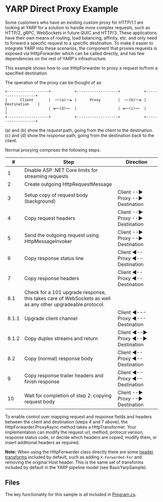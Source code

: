 # YARP Direct Proxy Example

Some customers who have an existing custom proxy for HTTP/1.1 are looking at YARP for a solution to handle more complex requests, such as HTTP/2, gRPC, WebSockets in future QUIC and HTTP/3. These applications have their own means of routing, load balancing, affinity, etc. and only need to forward a specific request to a specific destination. To make it easier to integrate YARP into these scenarios, the component that proxies requests is exposed via IHttpForwarder which can be called directly, and has few dependencies on the rest of YARP's infrastructure. 

This example shows how to use IHttpForwarder to proxy a request to/from a specified destination.


The operation of the proxy can be thought of as:

```
+-------------------+           +-------------------+           +-------------------+
|      Client       |  ──(a)──► |      Proxy        |  ──(b)──► |    Destination    |
|                   | ◄──(d)──  |                   | ◄──(c)──  |                   |
+-------------------+           +-------------------+           +-------------------+
```

(a) and (b) show the *request* path, going from the client to the destination.
(c) and (d) show the *response* path, going from the destination back to the client.

Normal proxying comprises the following steps:

| \# | Step | Direction |
| -- | ---- | --------- |
| 1 | Disable ASP .NET Core limits for streaming requests | |
| 2 | Create outgoing HttpRequestMessage | |
| 3 | Setup copy of request body (background) | Client --► Proxy --► Destination |
| 4 | Copy request headers | Client --► Proxy --► Destination |
| 5 | Send the outgoing request using HttpMessageInvoker | Client --► Proxy --► Destination |
| 6 | Copy response status line | Client ◄-- Proxy ◄-- Destination |
| 7 | Copy response headers | Client ◄-- Proxy ◄-- Destination |
| 8.1 | Check for a 101 upgrade response, this takes care of WebSockets as well as any other upgradeable protocol. | |
| 8.1.1 | Upgrade client channel | Client ◄--- Proxy ◄--- Destination |
| 8.1.2 | Copy duplex streams and return | Client ◄--► Proxy ◄--► Destination |
| 8.2 | Copy (normal) response body | Client ◄-- Proxy ◄-- Destination |
| 9 | Copy response trailer headers and finish response | Client ◄-- Proxy ◄-- Destination |
| 10 | Wait for completion of step 2: copying request body | Client --► Proxy --► Destination |

To enable control over mapping request and response fields and headers between the client and destination (steps 4 and 7 above), the HttpForwarder.ProxyAsync method takes a HttpTransformer. Your implementation can modify the request url, method, protocol version, response status code, or decide which headers are copied, modify them, or insert additional headers as required.

**Note:** When using the HttpForwarder class directly there are some [header transforms](https://microsoft.github.io/reverse-proxy/articles/transforms.html) included by default, such as adding ```X-Forwarded-For``` and removing the original Host header. This is the same set of transforms included by default in the YARP pipeline model (see BasicYarpSample).

## Files

The key functionality for this sample is all included in [Program.cs](Program.cs).
